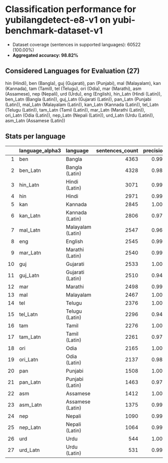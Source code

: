 # Classification performance for yubilangdetect-e8-v1 on yubi-benchmark-dataset-v1

- Dataset coverage (sentences in supported languages): 60522 (100.00%)
- **Aggregated accuracy: 98.82%**

<h2 id="supported-languages">Considered Languages for Evaluation (27)</h2>

hin (Hindi), ben (Bangla), guj (Gujarati), pan (Punjabi), mal (Malayalam), kan (Kannada), tam (Tamil), tel (Telugu), ori (Odia), mar (Marathi), asm (Assamese), nep (Nepali), urd (Urdu), eng (English), hin_Latn (Hindi (Latin)), ben_Latn (Bangla (Latin)), guj_Latn (Gujarati (Latin)), pan_Latn (Punjabi (Latin)), mal_Latn (Malayalam (Latin)), kan_Latn (Kannada (Latin)), tel_Latn (Telugu (Latin)), tam_Latn (Tamil (Latin)), mar_Latn (Marathi (Latin)), ori_Latn (Odia (Latin)), nep_Latn (Nepali (Latin)), urd_Latn (Urdu (Latin)), asm_Latn (Assamese (Latin))

<h2 id="metrics-per-language">Stats per language</h2>

|    | language_alpha3   | language          |   sentences_count |   precision |   recall |    f1 |   tp |   fp |    tn |   fn |
|---:|:------------------|:------------------|------------------:|------------:|---------:|------:|-----:|-----:|------:|-----:|
|  1 | ben               | Bangla            |              4363 |       0.998 |    1.000 | 0.998 | 4363 |    8 | 56151 |    0 |
|  2 | ben_Latn          | Bangla (Latin)    |              4328 |       0.981 |    0.984 | 0.973 | 4258 |   81 | 56113 |   70 |
|  3 | hin_Latn          | Hindi (Latin)     |              3071 |       0.993 |    0.983 | 0.985 | 3020 |   22 | 57429 |   51 |
|  4 | hin               | Hindi             |              2971 |       0.996 |    0.998 | 0.995 | 2966 |   11 | 57540 |    5 |
|  5 | kan               | Kannada           |              2845 |       1.000 |    1.000 | 1.000 | 2845 |    0 | 57677 |    0 |
|  6 | kan_Latn          | Kannada (Latin)   |              2806 |       0.976 |    0.963 | 0.958 | 2701 |   67 | 57649 |  105 |
|  7 | mal_Latn          | Malayalam (Latin) |              2547 |       0.969 |    0.967 | 0.953 | 2463 |   80 | 57895 |   84 |
|  8 | eng               | English           |              2545 |       0.997 |    0.998 | 0.996 | 2539 |    8 | 57969 |    6 |
|  9 | mar_Latn          | Marathi (Latin)   |              2540 |       0.993 |    0.991 | 0.989 | 2516 |   17 | 57965 |   24 |
| 10 | guj               | Gujarati          |              2533 |       1.000 |    1.000 | 1.000 | 2533 |    0 | 57989 |    0 |
| 11 | guj_Latn          | Gujarati (Latin)  |              2510 |       0.947 |    0.967 | 0.932 | 2426 |  136 | 57876 |   84 |
| 12 | mar               | Marathi           |              2498 |       0.999 |    0.995 | 0.997 | 2486 |    2 | 58022 |   12 |
| 13 | mal               | Malayalam         |              2467 |       1.000 |    1.000 | 1.000 | 2467 |    0 | 58055 |    0 |
| 14 | tel               | Telugu            |              2376 |       1.000 |    1.000 | 1.000 | 2376 |    0 | 58146 |    0 |
| 15 | tel_Latn          | Telugu (Latin)    |              2296 |       0.941 |    0.963 | 0.924 | 2210 |  138 | 58088 |   86 |
| 16 | tam               | Tamil             |              2276 |       1.000 |    1.000 | 1.000 | 2276 |    0 | 58246 |    0 |
| 17 | tam_Latn          | Tamil (Latin)     |              2261 |       0.977 |    0.992 | 0.973 | 2242 |   52 | 58209 |   19 |
| 18 | ori               | Odia              |              2165 |       1.000 |    1.000 | 1.000 | 2165 |    0 | 58357 |    0 |
| 19 | ori_Latn          | Odia (Latin)      |              2137 |       0.983 |    0.972 | 0.969 | 2077 |   36 | 58349 |   60 |
| 20 | pan               | Punjabi           |              1508 |       1.000 |    1.000 | 1.000 | 1508 |    0 | 59014 |    0 |
| 21 | pan_Latn          | Punjabi (Latin)   |              1463 |       0.978 |    0.959 | 0.958 | 1403 |   31 | 59028 |   60 |
| 22 | asm               | Assamese          |              1412 |       1.000 |    0.994 | 0.997 | 1404 |    0 | 59110 |    8 |
| 23 | asm_Latn          | Assamese (Latin)  |              1375 |       0.995 |    0.990 | 0.990 | 1361 |    7 | 59140 |   14 |
| 24 | nep               | Nepali            |              1090 |       0.995 |    1.000 | 0.995 | 1090 |    5 | 59427 |    0 |
| 25 | nep_Latn          | Nepali (Latin)    |              1064 |       0.993 |    0.996 | 0.992 | 1060 |    7 | 59451 |    4 |
| 26 | urd               | Urdu              |               544 |       1.000 |    1.000 | 1.000 |  544 |    0 | 59978 |    0 |
| 27 | urd_Latn          | Urdu (Latin)      |               531 |       0.992 |    0.962 | 0.973 |  511 |    4 | 59987 |   20 |